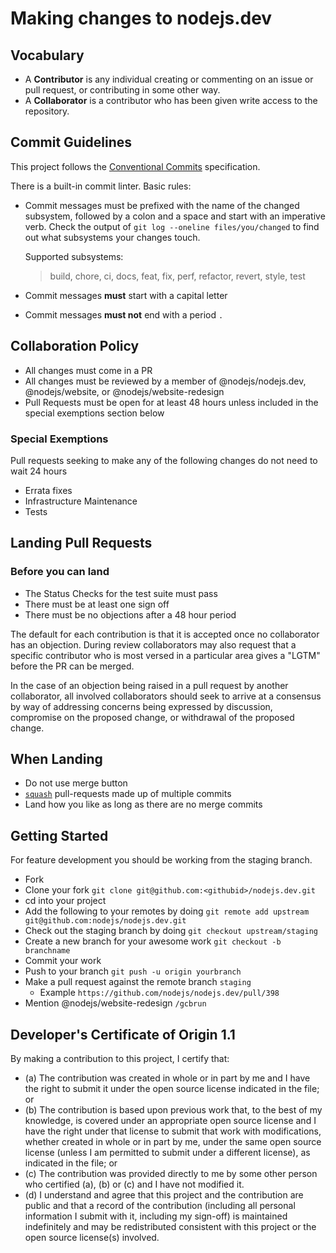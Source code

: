 # Making changes to nodejs.dev

## Vocabulary

- A **Contributor** is any individual creating or commenting on an issue or pull request,
  or contributing in some other way.
- A **Collaborator** is a contributor who has been given write access to the repository.

## Commit Guidelines

This project follows the [Conventional Commits][] specification.

There is a built-in commit linter. Basic rules:

- Commit messages must be prefixed with the name of the changed subsystem, followed by a colon and a space and start with an imperative verb. Check the output of `git log --oneline files/you/changed` to find out what subsystems your changes touch.

  Supported subsystems:

  > build, chore, ci, docs, feat, fix, perf, refactor, revert, style, test

- Commit messages **must** start with a capital letter
- Commit messages **must not** end with a period `.`

## Collaboration Policy

- All changes must come in a PR
- All changes must be reviewed by a member of @nodejs/nodejs.dev,
  @nodejs/website, or @nodejs/website-redesign
- Pull Requests must be open for at least 48 hours unless included in the special exemptions section below

### Special Exemptions

Pull requests seeking to make any of the following changes do not need to wait 24 hours

- Errata fixes
- Infrastructure Maintenance
- Tests

## Landing Pull Requests

### Before you can land

- The Status Checks for the test suite must pass
- There must be at least one sign off
- There must be no objections after a 48 hour period

The default for each contribution is that it is accepted once no collaborator has an objection. During review collaborators may also request that a specific contributor who is most versed in a particular area gives a "LGTM" before the PR can be merged.

In the case of an objection being raised in a pull request by another collaborator, all involved collaborators should seek to arrive at a consensus by way of addressing concerns being expressed by discussion, compromise on the proposed change, or withdrawal of the proposed change.

## When Landing

- Do not use merge button
- [`squash`][] pull-requests made up of multiple commits
- Land how you like as long as there are no merge commits

## Getting Started

For feature development you should be working from the staging branch.

- Fork
- Clone your fork `git clone git@github.com:<githubid>/nodejs.dev.git`
- cd into your project
- Add the following to your remotes by doing `git remote add upstream git@github.com:nodejs/nodejs.dev.git`
- Check out the staging branch by doing `git checkout upstream/staging`
- Create a new branch for your awesome work `git checkout -b branchname`
- Commit your work
- Push to your branch `git push -u origin yourbranch`
- Make a pull request against the remote branch `staging`
  - Example `https://github.com/nodejs/nodejs.dev/pull/398`
- Mention @nodejs/website-redesign `/gcbrun`

## Developer's Certificate of Origin 1.1

By making a contribution to this project, I certify that:

- (a) The contribution was created in whole or in part by me and I have the right to
  submit it under the open source license indicated in the file; or
- (b) The contribution is based upon previous work that, to the best of my knowledge,
  is covered under an appropriate open source license and I have the right under that
  license to submit that work with modifications, whether created in whole or in part
  by me, under the same open source license (unless I am permitted to submit under a
  different license), as indicated in the file; or
- (c) The contribution was provided directly to me by some other person who certified
  (a), (b) or (c) and I have not modified it.
- (d) I understand and agree that this project and the contribution are public and that
  a record of the contribution (including all personal information I submit with it,
  including my sign-off) is maintained indefinitely and may be redistributed consistent
  with this project or the open source license(s) involved.

[conventional commits]: https://www.conventionalcommits.org/
[`squash`]: https://help.github.com/en/articles/about-pull-request-merges#squash-and-merge-your-pull-request-commits
